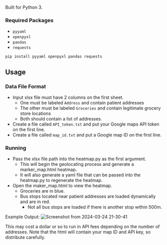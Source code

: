 Built for Python 3.

### Required Packages
- `pyyaml`
- `openpyxl`
- `pandas`
- `requests`

`pip install pyyaml openpyxl pandas requests`

## Usage

### Data File Format

- Input xlsx file must have 2 columns on the first sheet.
  - One must be labeled `Address` and contain patient addresses
  - The other must be labeled `Groceries` and contain legitimate grocery store locations
  - Both should contain a list of addresses.
- Create a file called `API_token.txt` and put your Google maps API token on the first line.
- Create a file called `map_id.txt` and put a Google map ID on the first line.

### Running

- Pass the xlsx file path into the heatmap.py as the first argument.
  - This will begin the geolocating process and generate a marker_map.html heatmap.
  - It will also generate a yaml file that can be passed into the heatmap.py to regenerate the heatmap.
- Open the maker_map.html to view the heatmap.
  - Groceries are in blue.
  - Bus stops located near patient addresses are loaded dynamically and are in red.
    - Not all bus stops are loaded if there is another stop within 500m.

Example Output:
![Screenshot from 2024-03-24 21-30-41](https://github.com/DeadTomGC/SDHresearch/assets/1928571/8c82e4df-31b1-4f9e-9226-78acc63668f4)


   
This may cost a dollar or so to run in API fees depending on the number of addresses.
Note that the html will contain your map ID and API key, so distribute carefully.

